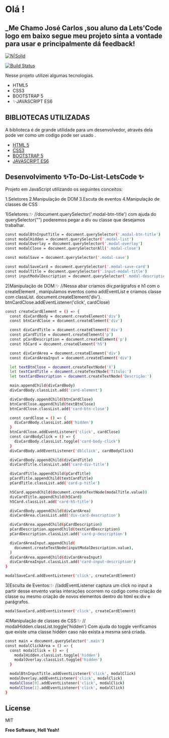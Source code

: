 # Olá !

## \_Me Chamo José Carlos ,sou aluno da Lets'Code logo em baixo segue meu projeto sinta a vontade para usar e principalmente dá feedback!

[![N|Solid](https://lh3.googleusercontent.com/q4MvYYFk6NuIW0XBEMTYPES2B1ZubmRxGGt0rUH5BUEVDh6nNqWp16NVYrrdvq13YtNK=s170)]()

[![Build Status](https://travis-ci.org/joemccann/dillinger.svg?branch=master)](https://travis-ci.org/joemccann/dillinger)

Nesse projeto utilizei algumas tecnologias.

- HTML5
- CSS3
- BOOTSTRAP 5
- ✨JAVASCRIPT ES6

## BIBLIOTECAS UTILIZADAS

A biblioteca é de grande utilidade para um desenvolvedor, através dela pode ver como um codigo pode ser usado .

- [HTML 5](https://www.w3schools.com/tags/tag_doctype.asp)
- [CSS3](https://www.w3schools.com/css/)
- [BOOTSTRAP 5](https://getbootstrap.com/docs/5.0/getting-started/introduction/)
- [JAVASCRIPT ES6](https://www.w3schools.com/js/)

## Desenvolvimento ✨To-Do-List-LetsCode ✨

Projeto em JavaScript utilizando os seguintes conceitos:

1.Seletores
2.Manipulação de DOM
3.Escuta de eventos
4.Manipulação de classes de CSS

1)Seletores:✨
//document.querySelector('.modal-btn-title') com ajuda do querySelector("") poderemos pegar a div ou classe que desejamos trabalhar.

```sh
const modalBtnInputTitle = document.querySelector('.modal-btn-title')
const modalHidden = document.querySelector('.modal-list')
const modalOverlay = document.querySelector('.modal-overlay')
const modalClose = document.querySelectorAll('.modal-close')

const modalSave = document.querySelector('.modal-save')

const modalSaveCard = document.querySelector('.modal-save-card')
const modalTitle = document.querySelector('.input-modal-title')
const inputModalDescription = document.querySelector('.modal-description')
```

2)Manipulação de DOM:✨
//Nessa abar criamos div,parágrafos e h1 com o createElement , manipulamos eventos como addEventList e criamos classe com classList.
document.createElement('div').
btnCardClose.addEventListener('click', cardClose)

```sh
const createCardElement = () => {
  const divCardBody = document.createElement('div')
  const btnCardClose = document.createElement('div')

  const divCardTitle = document.createElement('div')
  const pCardTitle = document.createElement('p')
  const pCardDescription = document.createElement('p')
  const h5Card = document.createElement('h5')

  const divCardArea = document.createElement('div')
  const divCardAreaInput = document.createElement('div')

  let textBtnClose = document.createTextNode('X')
  let textCardTitle = document.createTextNode('Título:')
  let textCardDescription = document.createTextNode('Descrição:')

  main.appendChild(divCardBody)
  divCardBody.classList.add('card-element')

  divCardBody.appendChild(btnCardClose)
  btnCardClose.appendChild(textBtnClose)
  btnCardClose.classList.add('card-btn-close')

  const cardClose = () => {
    divCardBody.classList.add('hidden')
  }
  btnCardClose.addEventListener('click', cardClose)
  const cardBodyClick = () => {
    divCardBody.classList.toggle('card-body-click')
  }
  divCardBody.addEventListener('dblclick', cardBodyClick)

  divCardBody.appendChild(divCardTitle)
  divCardTitle.classList.add('card-div-title')

  divCardTitle.appendChild(pCardTitle)
  pCardTitle.appendChild(textCardTitle)
  pCardTitle.classList.add('card-p-title')

  h5Card.appendChild(document.createTextNode(modalTitle.value))
  divCardTitle.appendChild(h5Card)
  h5Card.classList.add('card-h5-title')

  divCardBody.appendChild(divCardArea)
  divCardArea.classList.add('div-card-description')

  divCardArea.appendChild(pCardDescription)
  pCardDescription.appendChild(textCardDescription)
  pCardDescription.classList.add('card-p-description')

  divCardAreaInput.appendChild(
    document.createTextNode(inputModalDescription.value),
  )
  divCardArea.appendChild(divCardAreaInput)
  divCardAreaInput.classList.add('card-input-description')
}

modalSaveCard.addEventListener('click', createCardElement)
```

3)Esculta de Eventos:✨
//addEventListener captura um click no input a partir desse envento varias interações ocorrem no codigo como criação de classe ou mesmo criação de novos elementos dentro do html ex:div e parágrafos.

```sh
modalSaveCard.addEventListener('click', createCardElement)
```

4)Manipulação de classes de CSS:✨
// modalHidden.classList.toggle('hidden') Com ajuda do toggle verificamos que existe uma classe hidden caso não exista a mesma será criada.

```sh
const main = document.querySelector('.main')
const modalClickArea = () => {
  const modalClick = () => {
    modalHidden.classList.toggle('hidden')
    modalOverlay.classList.toggle('hidden')
  }

  modalBtnInputTitle.addEventListener('click', modalClick)
  modalOverlay.addEventListener('click', modalClick)
  modalClose[0].addEventListener('click', modalClick)
  modalClose[1].addEventListener('click', modalClick)
}
```

## License

MIT

**Free Software, Hell Yeah!**
